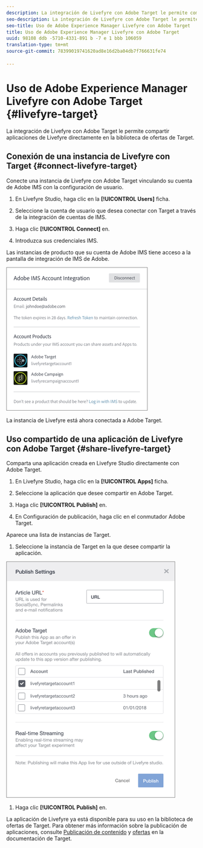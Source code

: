 ```yaml
---
description: La integración de Livefyre con Adobe Target le permite compartir aplicaciones de Livefyre directamente en la biblioteca de ofertas de Target.
seo-description: La integración de Livefyre con Adobe Target le permite compartir aplicaciones de Livefyre directamente en la biblioteca de ofertas de Target.
seo-title: Uso de Adobe Experience Manager Livefyre con Adobe Target
title: Uso de Adobe Experience Manager Livefyre con Adobe Target
uuid: 98108 ddb -5710-4331-891 b -7 e 1 bbb 106059
translation-type: tm+mt
source-git-commit: 78399019741620ad8e16d2ba04db7f766631fe74

---
```


# Uso de Adobe Experience Manager Livefyre con Adobe Target {#livefyre-target}

La integración de Livefyre con Adobe Target le permite compartir aplicaciones de Livefyre directamente en la biblioteca de ofertas de Target.

## Conexión de una instancia de Livefyre con Target {#connect-livefyre-target}

Conecte una instancia de Livefyre con Adobe Target vinculando su cuenta de Adobe IMS con la configuración de usuario.

1. En Livefyre Studio, haga clic en la **[!UICONTROL Users]** ficha.

1. Seleccione la cuenta de usuario que desea conectar con Target a través de la integración de cuentas de IMS.

1. Haga clic **[!UICONTROL Connect]** en.

1. Introduzca sus credenciales IMS.

Las instancias de producto que su cuenta de Adobe IMS tiene acceso a la pantalla de integración de IMS de Adobe.

![](assets/livefyre-target-connect.png)

La instancia de Livefyre está ahora conectada a Adobe Target.

## Uso compartido de una aplicación de Livefyre con Adobe Target {#share-livefyre-target}

Comparta una aplicación creada en Livefyre Studio directamente con Adobe Target.

1. En Livefyre Studio, haga clic en la **[!UICONTROL Apps]** ficha.

1. Seleccione la aplicación que desee compartir en Adobe Target.

1. Haga clic **[!UICONTROL Publish]** en.

1. En Configuración de publicación, haga clic en el conmutador Adobe Target.

Aparece una lista de instancias de Target.

1. Seleccione la instancia de Target en la que desee compartir la aplicación.

![](assets/livefyre-target-publish.png)

1. Haga clic **[!UICONTROL Publish]** en.

La aplicación de Livefyre ya está disponible para su uso en la biblioteca de ofertas de Target. Para obtener más información sobre la publicación de aplicaciones, consulte [Publicación de contenido](/help/using/c-library/t-publish-content.md) y [ofertas](https://marketing.adobe.com/resources/help/en_US/target/target/c_manage_content.html) en la documentación de Target.